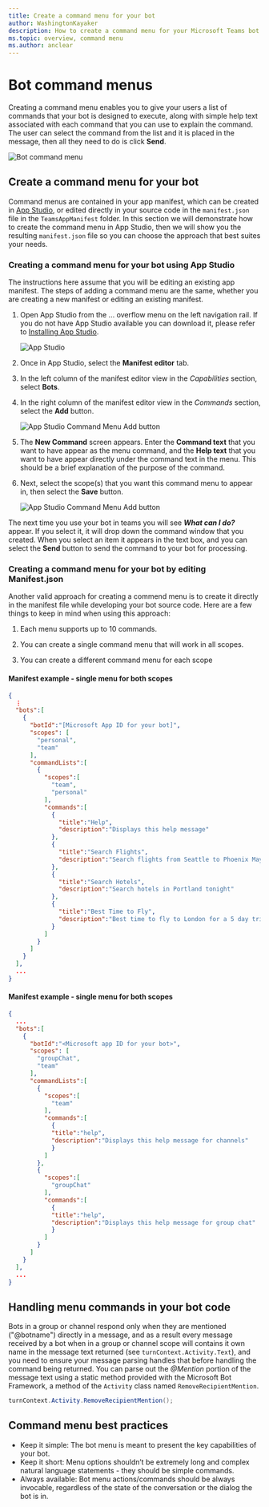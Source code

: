 ```yaml
---
title: Create a command menu for your bot
author: WashingtonKayaker
description: How to create a command menu for your Microsoft Teams bot
ms.topic: overview, command menu
ms.author: anclear
---
```

# Bot command menus

Creating a command menu enables you to give your users a list of commands that your bot is designed to execute, along with simple help text associated with each command that you can use to explain the command. The user can select the command from the list and it is placed in the message, then all they need to do is click __Send__.

![Bot command menu](Media/bot-menu-sample.png)


## Create a command menu for your bot

Command menus are contained in your app manifest, which can be created in <!--NEED LINK--> [App Studio](https://docs.microsoft.com/en-us/microsoftteams/platform/get-started/get-started-app-studio#manifest-editor), or edited directly in your source code in the `manifest.json` file in the `TeamsAppManifest` folder. In this section we will demonstrate how to create the command menu in App Studio, then we will show you the resulting `manifest.json` file so you can choose the approach that best suites your needs.

### Creating a command menu for your bot using App Studio

The instructions here assume that you will be editing an existing app manifest. The steps of adding a command menu are the same, whether you are creating a new manifest or editing an existing manifest.

1. Open App Studio from the ... overflow menu on the left navigation rail. If you do not have App Studio available you can download it, please refer to [Installing App Studio](https://aka.ms/teams-app-studio#installing-app-studio). 

    ![App Studio](Media/AppStudio.png)

2. Once in App Studio, select the __Manifest editor__ tab.

3. In the left column of the manifest editor view in the _Capabilities_ section, select __Bots__.

4. In the right column of the manifest editor view in the _Commands_ section, select the __Add__ button.

    ![App Studio Command Menu Add button](Media/AppStudio-CommandMenu-Add.png)

5. The __New Command__ screen appears. Enter the __Command text__ that you want to have appear as the menu command, and the __Help text__ that you want to have appear directly under the command text in the menu. This should be a brief explanation of the purpose of the command.

6. Next, select the scope(s) that you want this command menu to appear in, then select the __Save__ button.

    ![App Studio Command Menu Add button](Media/AppStudio-NewCommandMenu.png)

The next time you use your bot in teams you will see ___What can I do?___ appear. If you select it, it will drop down the command window that you created. When you select an item it appears in the text box, and you can select the __Send__ button to send the command to your bot for processing.

### Creating a command menu for your bot by editing __Manifest.json__ 

Another valid approach for creating a commend menu is to create it directly in the manifest file while developing your bot source code. Here are a few things to keep in mind when using this approach:

1. Each menu supports up to 10 commands.

2. You can create a single command menu that will work in all scopes.

3. You can create a different command menu for each scope

#### Manifest example - single menu for both scopes

```json
{
  ⋮
  "bots":[
    {
      "botId":"[Microsoft App ID for your bot]",
      "scopes": [
        "personal",
        "team"
      ],
      "commandLists":[
        {
          "scopes":[
            "team",
            "personal"
          ],
          "commands":[
            {
              "title":"Help",
              "description":"Displays this help message"
            },
            {
              "title":"Search Flights",
              "description":"Search flights from Seattle to Phoenix May 2-5 departing after 3pm"
            },
            {
              "title":"Search Hotels",
              "description":"Search hotels in Portland tonight"
            },
            {
              "title":"Best Time to Fly",
              "description":"Best time to fly to London for a 5 day trip this summer"
            }
          ]
        }
      ]
    }
  ],
  ...
}
```

#### Manifest example - single menu for both scopes

```json
{
  ...
  "bots":[
    {
      "botId":"<Microsoft app ID for your bot>",
      "scopes": [
        "groupChat",
        "team"
      ],
      "commandLists":[
        {
          "scopes":[
            "team"
          ],
          "commands":[
            {
            "title":"help",
            "description":"Displays this help message for channels"
            }
          ]
        },
        {
          "scopes":[
            "groupChat"
          ],
          "commands":[
            {
            "title":"help",
            "description":"Displays this help message for group chat"
            }
          ]
        }
      ]
    }
  ],
  ...
}
```


## Handling menu commands in your bot code

Bots in a group or channel respond only when they are mentioned ("@botname") directly in a message, and as a result every message received by a bot when in a group or channel scope will contains it own name in the message text returned (see `turnContext.Activity.Text`), and you need to ensure your message parsing handles that before handling the command being returned. You can parse out the _@Mention_ portion of the message text using a static method provided with the Microsoft Bot Framework, a method of the `Activity` class named `RemoveRecipientMention`.

```csharp
turnContext.Activity.RemoveRecipientMention();
```

## Command menu best practices

* Keep it simple: The bot menu is meant to present the key capabilities of your bot.
* Keep it short: Menu options shouldn’t be extremely long and complex natural language statements - they should be simple commands.
* Always available: Bot menu actions/commands should be always invocable, regardless of the state of the conversation or the dialog the bot is in.




<!--
## Writing notes

 * **Purpose** Explain how to add a bot command menu to your teams bot using your app manifest. Needs to include a note that this doesn't work on the mobile Team's clients.
 * **Existing teams doc reference** 
   * [](https://docs.microsoft.com/en-us/microsoftteams/platform/concepts/bots/bots-menus)
 * **Existing Bot framework doc reference** 
   * none
 * **Code Snippets**
   * none
-->
